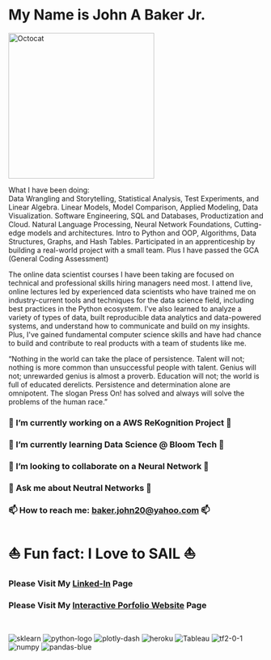 # My Name is John A Baker Jr. 

<img width="288" alt="Octocat" src="https://user-images.githubusercontent.com/65743503/154575998-e8e2113b-972c-45df-9d22-0a4defa47b57.png">

What I have been doing:<br>
Data Wrangling and Storytelling, Statistical Analysis, Test Experiments, and Linear Algebra.
Linear Models, Model Comparison, Applied Modeling, Data Visualization.
Software Engineering, SQL and Databases, Productization and Cloud.
Natural Language Processing, Neural Network Foundations, Cutting-edge models and architectures.
Intro to Python and OOP, Algorithms, Data Structures, Graphs, and Hash Tables.
Participated in an apprenticeship by building a real-world project with a small team.
Plus I have passed the GCA (General Coding Assessment)

The  online data scientist courses I have been taking are focused on technical and professional skills hiring managers need most. I attend live, online lectures led by experienced data scientists who have trained me on industry-current tools and techniques for the data science field, including best practices in the Python ecosystem.  I've also learned to analyze a variety of types of data, built reproducible data analytics and data-powered systems, and understand how to communicate and build on my insights. Plus, I've gained fundamental computer science skills and have had chance to build and contribute to real products with a team of students like me.

“Nothing in the world can take the place of persistence. 
Talent will not; nothing is more common than unsuccessful people with talent. 
Genius will not; unrewarded genius is almost a proverb. 
Education will not; the world is full of educated derelicts. 
Persistence and determination alone are omnipotent. 
The slogan Press On! has solved and always will solve the problems of the human race.”

### 🔭 I’m currently working on a AWS ReKognition Project 🔭

### 🌱 I’m currently learning Data Science @ Bloom Tech 🌱

### 👯 I’m looking to collaborate on a Neural Network 👯
### 💬 Ask me about Neutral Networks 💬
### 📫 How to reach me: baker.john20@yahoo.com 📫
# ⛵️ Fun fact: I Love to SAIL ⛵️

###  Please Visit My [Linked-In](https://www.linkedin.com/in/john-a-baker-jr/) Page <br>
###  Please Visit My [Interactive Porfolio Website](https://www.johnabakerjr.link/) Page <br>
<br>

![sklearn](https://user-images.githubusercontent.com/65743503/154358870-726a271d-d16a-470a-a28e-97e91a5f2297.png)
![python-logo](https://user-images.githubusercontent.com/65743503/154163627-e7dcf348-7532-4f76-ab0c-3398107f950e.png)
![plotly-dash](https://user-images.githubusercontent.com/65743503/154356753-a0baf146-2c17-461d-a48c-bff9e6d5facf.jpeg)
![heroku](https://user-images.githubusercontent.com/65743503/154356734-37842bf7-9062-4392-aaae-8a59ada7f58f.png)
![Tableau](https://user-images.githubusercontent.com/65743503/154357188-1ba6b1bc-e11e-46e0-8759-01c187aa38ec.png)
![tf2-0-1](https://user-images.githubusercontent.com/65743503/154354813-1b1d8440-6a98-46da-8129-a0245a301805.png)
![numpy](https://user-images.githubusercontent.com/65743503/154358953-cb9008c4-fa86-4762-bcad-95ee2712fc06.png)
![pandas-blue](https://user-images.githubusercontent.com/65743503/154358961-7cfce846-f0d5-4369-9bac-f05a4c3371a2.jpeg)
